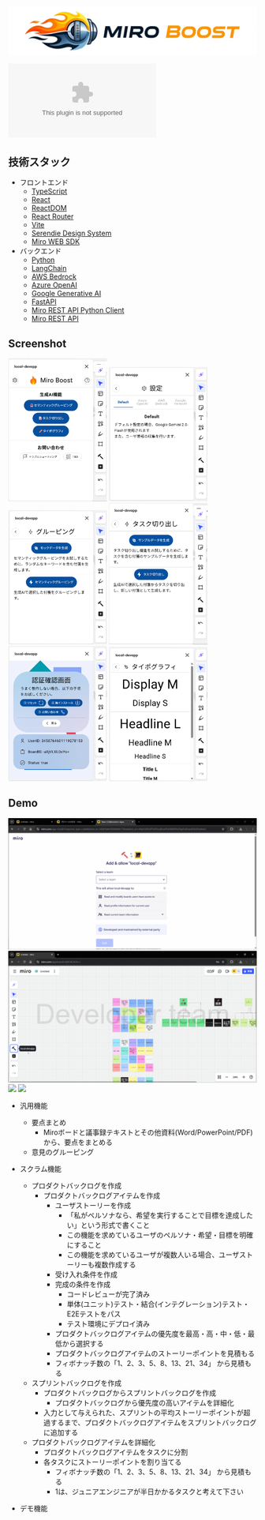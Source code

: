 ![](./doc/readme/00-app-logo.png)

<!-- # Miro Speedtest -->

[![Miro](https://brandfetch.com/miro.com?view=library&library=default&collection=logos&asset=idt40ywMhx&utm_source=https%253A%252F%252Fbrandfetch.com%252Fmiro.com&utm_medium=copyAction&utm_campaign=brandPageReferral)](https://miro.com/app-install/?response_type=code&client_id=3458764631372491152&redirect_uri=https%3A%2F%2Fmiro-boost.onrender.com%2Fapi%2Foauth%2Fredirect)

## 技術スタック

- フロントエンド
  - [TypeScript](https://www.typescriptlang.org/docs/)
  - [React](https://react.dev/reference/react)
  - [ReactDOM](https://react.dev/reference/react-dom)
  - [React Router](https://reactrouter.com/start/framework/routing)
  - [Vite](https://vite.dev/guide/)
  - [Serendie Design System](https://serendie.design/components/)
  - [Miro WEB SDK](https://developers.miro.com/docs/sdk-reference)
- バックエンド
  - [Python](https://www.python.org/)
  - [LangChain](https://python.langchain.com/docs/how_to/)
  - [AWS Bedrock](https://python.langchain.com/docs/integrations/providers/aws/)
  - [Azure OpenAI](https://python.langchain.com/docs/integrations/chat/azure_chat_openai/)
  - [Google Generative AI](https://python.langchain.com/api_reference/google_genai/)
  - [FastAPI](https://fastapi.tiangolo.com/)
  - [Miro REST API Python Client](https://miroapp.github.io/api-clients/python/miro_api.html)
  - [Miro REST API](https://developers.miro.com/reference/overview)

## Screenshot

<img width="200" alt="ファイル名" src="./doc/readme/10-top.png">
<img width="200" alt="ファイル名" src="./doc/readme/11-config.png">
<img width="200" alt="ファイル名" src="./doc/readme/12-group.png">
<img width="200" alt="ファイル名" src="./doc/readme/13-task.png">
<img width="200" alt="ファイル名" src="./doc/readme/21-troubleshooting.png">
<img width="200" alt="ファイル名" src="./doc/readme/90-typography.png">

## Demo

![](./doc/readme/80-demo-install.gif)
![](./doc/readme/81-demo-auth.gif)
![](./doc/readme/82-demo-group.gif)
![](./doc/readme/83-demo-task.gif)

- 汎用機能
  - 要点まとめ
    - Miroボードと議事録テキストとその他資料(Word/PowerPoint/PDF)から、要点をまとめる
  - 意見のグルーピング

- スクラム機能
  - プロダクトバックログを作成
    - プロダクトバックログアイテムを作成
      - ユーザストーリーを作成
        - 「私がペルソナなら、希望を実行することで目標を達成したい」という形式で書くこと
        - この機能を求めているユーザのペルソナ・希望・目標を明確にすること
        - この機能を求めているユーザが複数人いる場合、ユーザストーリーも複数作成する
      - 受け入れ条件を作成
      - 完成の条件を作成
        - コードレビューが完了済み
        - 単体(ユニット)テスト・結合(インテグレーション)テスト・E2Eテストをパス
        - テスト環境にデプロイ済み
      - プロダクトバックログアイテムの優先度を最高・高・中・低・最低から選択する
      - プロダクトバックログアイテムのストーリーポイントを見積もる
      - フィボナッチ数の「1、2、3、5、8、13、21、34」 から見積もる
  - スプリントバックログを作成
    - プロダクトバックログからスプリントバックログを作成
      - プロダクトバックログから優先度の高いアイテムを詳細化
    - 入力として与えられた、スプリントの平均ストーリーポイントが超過するまで、プロダクトバックログアイテムをスプリントバックログに追加する
  - プロダクトバックログアイテムを詳細化
    - プロダクトバックログアイテムをタスクに分割
    - 各タスクにストーリーポイントを割り当てる
      - フィボナッチ数の「1、2、3、5、8、13、21、34」 から見積もる
      - 1は、ジュニアエンジニアが半日かかるタスクと考えて下さい

- デモ機能
